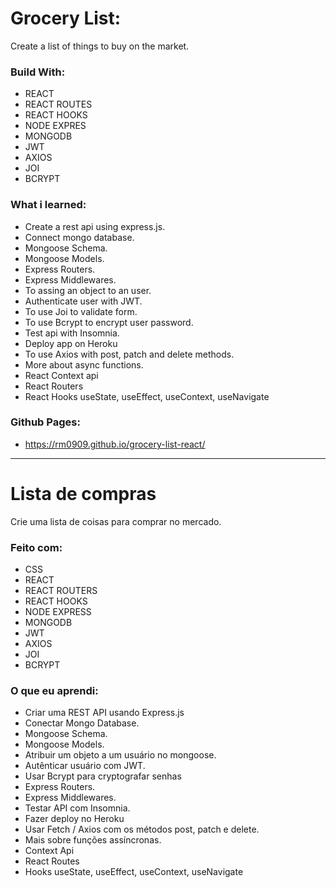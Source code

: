 # Grocery List:

Create a list of things to buy on the market.

### Build With:
- REACT
- REACT ROUTES
- REACT HOOKS
- NODE EXPRES
- MONGODB
- JWT
- AXIOS
- JOI
- BCRYPT

### What i learned:
- Create a rest api using express.js.
- Connect mongo database.
- Mongoose Schema.
- Mongoose Models.
- Express Routers.
- Express Middlewares.
- To assing an object to an user.
- Authenticate user with JWT.
- To use Joi to validate form.
- To use Bcrypt to encrypt user password.
- Test api with Insomnia.
- Deploy app on Heroku
- To use Axios with post, patch and delete methods.
- More about async functions.
- React Context api
- React Routers
- React Hooks useState, useEffect, useContext, useNavigate
### Github Pages:
- https://rm0909.github.io/grocery-list-react/

________________________________________________________


# Lista de compras
Crie uma lista de coisas para comprar no mercado.

### Feito com:
- CSS
- REACT
- REACT ROUTERS
- REACT HOOKS
- NODE EXPRESS
- MONGODB
- JWT
- AXIOS
- JOI
- BCRYPT

### O que eu aprendi:
- Criar uma REST API usando Express.js
- Conectar Mongo Database.
- Mongoose Schema.
- Mongoose Models.
- Atribuir um objeto a um usuário no mongoose.
- Autênticar usuário com JWT.
- Usar Bcrypt para cryptografar senhas
- Express Routers.
- Express Middlewares.
- Testar API com Insomnia.
- Fazer deploy no Heroku
- Usar Fetch / Axios com os métodos post, patch e delete.
- Mais sobre funções assíncronas.
- Context Api
- React Routes
- Hooks useState, useEffect, useContext, useNavigate
